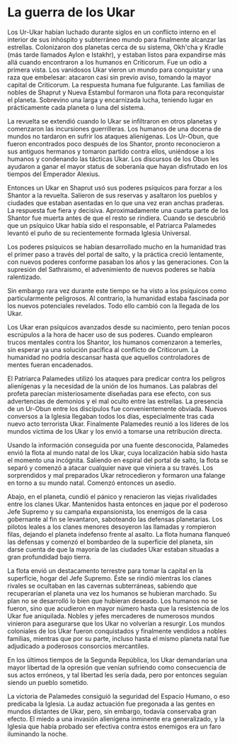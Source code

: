# La guerra de los Ukar

Los Ur-Ukar habían luchado durante siglos en un conflicto interno en el interior de sus inhóspito y subterráneo mundo para finalmente alcanzar las estrellas. Colonizaron dos planetas cerca de su sistema, Okh'cha y Kradle (más tarde llamados Aylon e Istakhr), y estaban listos para expandirse más allá cuando encontraron a los humanos en Criticorum. Fue un odio a primera vista. Los vanidosos Ukar vieron un mundo para conquistar y una raza que embelesar: atacaron casi sin previo aviso, tomando la mayor capital de Criticorum. La respuesta humana fue fulgurante. Las familias de nobles de Shaprut y Nueva Estambul formaron una flota para reconquistar el planeta. Sobrevino una larga y encarnizada lucha, teniendo lugar en prácticamente cada planeta o luna del sistema.

La revuelta se extendió cuando lo Ukar se infiltraron en otros planetas y comenzaron las incursiones guerrilleras. Los humanos de una docena de mundos no tardaron en sufrir los ataques alienígenas. Los Ur-Obun, que fueron encontrados poco después de los Shantor, pronto reconocieron a sus antiguos hermanos y tomaron partido contra ellos, uniéndose a los humanos y condenando las tácticas Ukar. Los discursos de los Obun les ayudaron a ganar el mayor status de soberanía que hayan disfrutado en los tiempos del Emperador Alexius.

Entonces un Ukar en Shaprut usó sus poderes psíquicos para forzar a los Shantor a la revuelta. Salieron de sus reservas y asaltaron los pueblos y ciudades que estaban asentadas en lo que una vez eran anchas praderas. La respuesta fue fiera y decisiva. Aproximadamente una cuarta parte de los Shantor fue muerta antes de que el resto se rindiera. Cuando se descubrió que un psíquico Ukar había sido el responsable, el Patriarca Palamedes levantó el puño de su recientemente formada Iglesia Universal.

Los poderes psíquicos se habían desarrollado mucho en la humanidad tras el primer paso a través del portal de salto, y la práctica creció lentamente, con nuevos poderes conforme pasaban los años y las generaciones. Con la supresión del Sathraismo, el advenimiento de nuevos poderes se había ralentizado.

Sin embargo rara vez durante este tiempo se ha visto a los psíquicos como particularmente peligrosos. Al contrario, la humanidad estaba fascinada por los nuevos potenciales revelados. Todo ello cambió con la llegada de los Ukar.

Los Ukar eran psíquicos avanzados desde su nacimiento, pero tenían pocos escrúpulos a la hora de hacer uso de sus poderes. Cuando emplearon trucos mentales contra los Shantor, los humanos comenzaron a temerles, sin esperar ya una solución pacífica al conflicto de Criticorum. La humanidad no podría descansar hasta que aquellos controladores de mentes fueran encadenados.

El Patriarca Palamedes utilizó los ataques para predicar contra los peligros alienígenas y la necesidad de la unión de los humanos. Las palabras del profeta parecían misteriosamente diseñadas para ese efecto, con sus advertencias de demonios y el mal oculto entre las estrellas. La presencia de un Ur-Obun entre los discípulos fue convenientemente obviada. Nuevos conversos a la Iglesia llegaban todos los días, especialmente tras cada nuevo acto terrorista Ukar. Finalmente Palamedes reunió a los líderes de los mundos víctima de los Ukar y los envió a tomarse una retribución directa.

Usando la información conseguida por una fuente desconocida, Palamedes envió la flota al mundo natal de los Ukar, cuya localización había sido hasta el momento una incógnita. Saliendo en espiral del portal de salto, la flota se separó y comenzó a atacar cualquier nave que viniera a su través. Los sorprendidos y mal preparados Ukar retrocedieron y formaron una falange en torno a su mundo natal. Comenzó entonces un asedio.

Abajo, en el planeta, cundió el pánico y renacieron las viejas rivalidades entre los clanes Ukar. Mantenidos hasta entonces en jaque por el poderoso Jefe Supremo y su campaña expansionista, los enemigos de la casa gobernante al fin se levantaron, saboteando las defensas planetarias. Los pilotos leales a los clanes menores desoyeron las llamadas y rompieron filas, dejando el planeta indefenso frente al asalto. La flota humana flanqueó las defensas y comenzó el bombardeo de la superficie del planeta, sin darse cuenta de que la mayoría de las ciudades Ukar estaban situadas a gran profundidad bajo tierra.

La flota envió un destacamento terrestre para tomar la capital en la superficie, hogar del Jefe Supremo. Éste se rindió mientras los clanes rivales se ocultaban en las cavernas subterráneas, sabiendo que recuperarían el planeta una vez los humanos se hubieran marchado. Su plan no se desarrolló lo bien que hubieran deseado. Los humanos no se fueron, sino que acudieron en mayor número hasta que la resistencia de los Ukar fue aniquilada. Nobles y jefes mercaderes de numerosos mundos vinieron para asegurarse que los Ukar no volverían a resurgir. Los mundos coloniales de los Ukar fueron conquistados y finalmente vendidos a nobles familias, mientras que por su parte, incluso hasta el mismo planeta natal fue adjudicado a poderosos consorcios mercantiles.

En los últimos tiempos de la Segunda República, los Ukar demandarían una mayor libertad de la opresión que venían sufriendo como consecuencia de sus actos erróneos, y tal libertad les sería dada, pero por entonces seguían siendo un pueblo sometido.

La victoria de Palamedes consiguió la seguridad del Espacio Humano, o eso predicaba la Iglesia. La audaz actuación fue pregonada a las gentes en mundos distantes de Ukar, pero, sin embargo, todavía conservaba gran efecto. El miedo a una invasión alienígena inminente era generalizado, y la Iglesia que había probado ser efectiva contra estos enemigos era un faro iluminando la noche.
